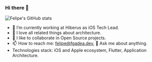 ### Hi there 👋

![Felipe's GitHub stats](https://github-readme-stats.vercel.app/api?username=fgadea&show_icons=true&theme=transparent)


- 🔭 I’m currently working at Hiberus as iOS Tech Lead.
- 🔭 I love all related things about architecture.
- 👯 I like to collaborate in Open Source projects.
- 📫 How to reach me: felipe@fgadea.dev, 💬 Ask me about anything.
- Technologies stack: iOS and Apple ecosystem, Flutter, Application Architecture.
<!--
- 😄 Pronouns: ...
- ⚡ Fun fact: ...
-->

<!--![Top Langs](https://github-readme-stats.vercel.app/api/top-langs/?username=fgadea)-->

